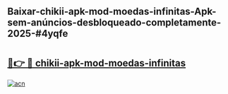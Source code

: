 ## Baixar-chikii-apk-mod-moedas-infinitas-Apk-sem-anúncios-desbloqueado-completamente-2025-#4yqfe

# <h2><a href="https://ainizakaria.my?title=chikii-apk-mod-moedas-infinitas&ref=20M">🔗👉 🔴 chikii-apk-mod-moedas-infinitas</a></h2>

[![acn](https://github.com/user-attachments/assets/0f9c940e-d8b0-45ae-aac7-cd30a18b3e1c)](https://ainizakaria.my?title=chikii-apk-mod-moedas-infinitas&ref=20M)

